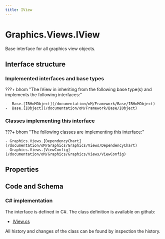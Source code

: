 ```yaml
---
title: IView
---
```


# Graphics.Views.IView

Base interface for all graphics view objects.

## Interface structure

### Implemented interfaces and base types

???+ bhom "The IView in inheriting from the following base type(s) and implements the following interfaces:"

    -  Base.[IBHoMObject](/documentation/oM/Framework/Base/IBHoMObject)
    -  Base.[IObject](/documentation/oM/Framework/Base/IObject)


### Classes implementing this interface

???+ bhom "The following classes are implementing this interface:"

    - Graphics.Views.[DependencyChart](/documentation/oM/Graphics/Graphics/Views/DependencyChart)
    - Graphics.Views.[ViewConfig](/documentation/oM/Graphics/Graphics/Views/ViewConfig)


## Properties

## Code and Schema

### C# implementation

The interface is defined in C#. The class definition is available on github:

- [IView.cs](https://github.com/BHoM/BHoM/blob/develop/Graphics_oM/Views\IView.cs)

All history and changes of the class can be found by inspection the history.
